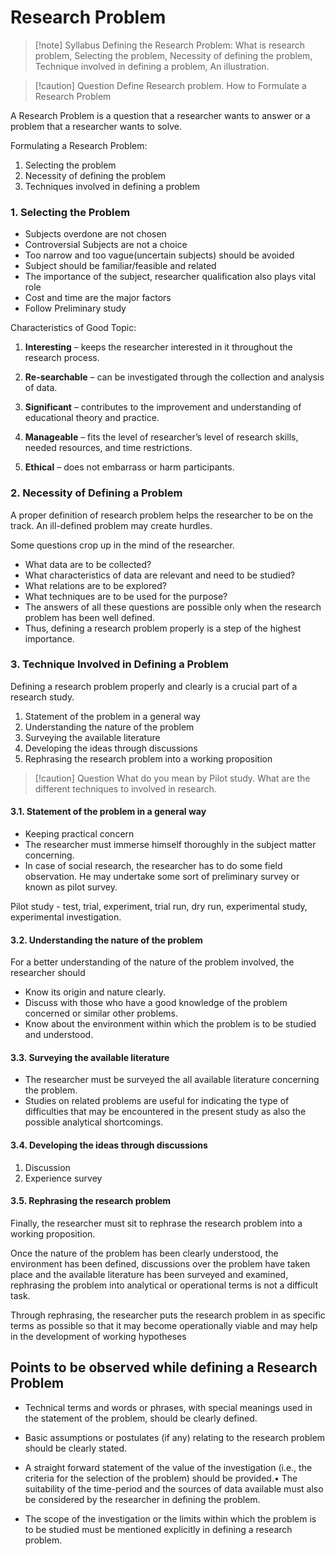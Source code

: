 
# Research Problem


>[!note] Syllabus
>Defining the Research Problem: What is research problem, 
>Selecting the problem, 
>Necessity of defining the problem, 
>Technique involved in defining a problem, An illustration.


>[!caution] Question
>Define Research problem. How to Formulate a Research Problem

A Research Problem is a question that a researcher wants to answer or a problem that a researcher wants to solve.

Formulating a Research Problem:
1. Selecting the problem
2. Necessity of defining the problem
3. Techniques involved in defining a problem

### 1. Selecting the Problem

* Subjects overdone are not chosen
* Controversial Subjects are not a choice
* Too narrow and too vague(uncertain subjects) should be avoided
* Subject should be familiar/feasible and related
* The importance of the subject, researcher qualification also plays vital role
* Cost and time are the major factors
* Follow Preliminary study

Characteristics of Good Topic:

1. **Interesting** – keeps the researcher interested in it throughout the research process.

2. **Re-searchable** – can be investigated through the collection and analysis of data.

3. **Significant** – contributes to the improvement and understanding of educational theory and practice.

4. **Manageable** – fits the level of researcher’s level of research skills, needed resources, and time restrictions.

5. **Ethical** – does not embarrass or harm participants.

### 2. Necessity of Defining a Problem

A proper definition of research problem helps the researcher to be on the track. An ill-defined problem may create hurdles.

Some questions crop up in the mind of the researcher.
* What data are to be collected?
* What characteristics of data are relevant and need to be studied?
* What relations are to be explored?
* What techniques are to be used for the purpose?
* The answers of all these questions are possible only when the research problem has been well defined.
* Thus, defining a research problem properly is a step of the highest importance.

### 3. Technique Involved in Defining a Problem

Defining a research problem properly and clearly is a crucial part of a research study.
1. Statement of the problem in a general way
2. Understanding the nature of the problem
3. Surveying the available literature
4. Developing the ideas through discussions
5. Rephrasing the research problem into a working proposition

>[!caution] Question
>What do you mean by Pilot study. What are the different techniques to involved in research.

#### 3.1. Statement of the problem in a general way

* Keeping practical concern
* The researcher must immerse himself thoroughly in the subject matter concerning.
* In case of social research, the researcher has to do some field observation. He may undertake some sort of preliminary survey or known as pilot survey.

Pilot study - test, trial, experiment, trial run, dry run, experimental study, experimental investigation.

#### 3.2. Understanding the nature of the problem

For a better understanding of the nature of the problem involved, the researcher should
* Know its origin and nature clearly.
* Discuss with those who have a good knowledge of the problem concerned or similar other problems.
* Know about the environment within which the problem is to be studied and understood.

#### 3.3. Surveying the available literature

* The researcher must be surveyed the all available literature concerning the problem.
* Studies on related problems are useful for indicating the type of difficulties that may be encountered in the present study as also the possible analytical shortcomings.

#### 3.4. Developing the ideas through discussions
1. Discussion
2. Experience survey

#### 3.5. Rephrasing the research problem

Finally, the researcher must sit to rephrase the research problem into a working proposition.

Once the nature of the problem has been clearly understood, the environment has been defined, discussions over the problem have taken place and the available literature has been surveyed and examined, rephrasing the problem into analytical or operational terms is not a difficult task.

Through rephrasing, the researcher puts the research problem in as specific terms as possible so that it may become operationally viable and may help in the development of working hypotheses

## Points to be observed while defining a Research Problem

* Technical terms and words or phrases, with special meanings used in the statement of the problem, should be clearly defined.

* Basic assumptions or postulates (if any) relating to the research problem should be clearly stated.

* A straight forward statement of the value of the investigation (i.e., the criteria for the selection of the problem) should be provided.• The suitability of the time-period and the sources of data available must also be considered by the researcher in defining the problem.

* The scope of the investigation or the limits within which the problem is to be studied must be mentioned explicitly in defining a research problem.

